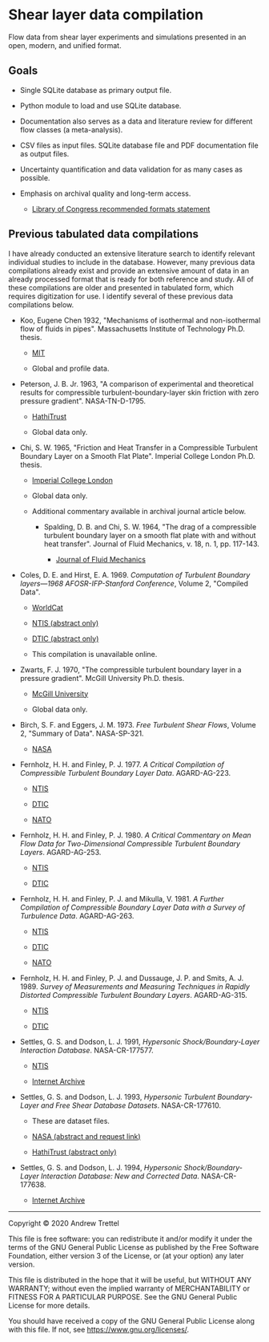 Shear layer data compilation
============================

Flow data from shear layer experiments and simulations presented in an open,
modern, and unified format.


Goals
-----

- Single SQLite database as primary output file.

- Python module to load and use SQLite database.

- Documentation also serves as a data and literature review for different flow
  classes (a meta-analysis).

- CSV files as input files.  SQLite database file and PDF documentation file as
  output files.

- Uncertainty quantification and data validation for as many cases as possible.

- Emphasis on archival quality and long-term access.

    - [Library of Congress recommended formats statement](https://www.loc.gov/preservation/resources/rfs/)


Previous tabulated data compilations
------------------------------------

I have already conducted an extensive literature search to identify relevant
individual studies to include in the database.  However, many previous data
compilations already exist and provide an extensive amount of data in an
already processed format that is ready for both reference and study.  All of
these compilations are older and presented in tabulated form, which requires
digitization for use.  I identify several of these previous data compilations
below.

- Koo, Eugene Chen 1932, "Mechanisms of isothermal and non-isothermal flow of
  fluids in pipes".  Massachusetts Institute of Technology Ph.D. thesis.

    - [MIT](http://hdl.handle.net/1721.1/61824)

    - Global and profile data.

- Peterson, J. B. Jr. 1963, "A comparison of experimental and theoretical
  results for compressible turbulent-boundary-layer skin friction with zero
  pressure gradient".  NASA-TN-D-1795.

    - [HathiTrust](https://hdl.handle.net/2027/uiug.30112008542125?urlappend=%3Bseq=373)

    - Global data only.

- Chi, S. W. 1965, "Friction and Heat Transfer in a Compressible Turbulent
  Boundary Layer on a Smooth Flat Plate".  Imperial College London Ph.D.
  thesis.

    - [Imperial College London](http://hdl.handle.net/10044/1/15754)

    - Global data only.

    - Additional commentary available in archival journal article below.

        - Spalding, D. B. and Chi, S. W. 1964, "The drag of a compressible
          turbulent boundary layer on a smooth flat plate with and without heat
          transfer".  Journal of Fluid Mechanics, v. 18, n. 1, pp. 117-143.

            - [Journal of Fluid Mechanics](https://doi.org/10.1017/S0022112064000088)

- Coles, D. E. and Hirst, E. A. 1969.  *Computation of Turbulent Boundary
  layers—1968 AFOSR-IFP-Stanford Conference*, Volume 2, "Compiled Data".

    - [WorldCat](https://www.worldcat.org/title/computation-of-turbulent-boundary-layers-1968-afosr-ifp-stanford-conference-proceedings/oclc/561999041)

    - [NTIS (abstract only)](https://ntrl.ntis.gov/NTRL/dashboard/searchResults/titleDetail/AD696082.xhtml)

    - [DTIC (abstract only)](https://apps.dtic.mil/sti/citations/AD0696082)

    - This compilation is unavailable online.

- Zwarts, F. J. 1970, "The compressible turbulent boundary layer in a pressure
  gradient".  McGill University Ph.D. thesis.

    - [McGill University](https://escholarship.mcgill.ca/concern/theses/xs55mc623)

    - Global data only.

- Birch, S. F. and Eggers, J. M. 1973.  *Free Turbulent Shear Flows*, Volume 2,
  "Summary of Data".  NASA-SP-321.

    - [NASA](https://ntrs.nasa.gov/search.jsp?R=19730018486)

- Fernholz, H. H. and Finley, P. J. 1977.  *A Critical Compilation of
  Compressible Turbulent Boundary Layer Data*.  AGARD-AG-223.

    - [NTIS](https://ntrl.ntis.gov/NTRL/dashboard/searchResults/titleDetail/ADA045367.xhtml)

    - [DTIC](https://apps.dtic.mil/sti/citations/ADA045367)

    - [NATO](https://www.sto.nato.int/publications/AGARD/Forms/AGARD%20Document%20Set/docsethomepage.aspx?ID=9138&FolderCTID=0x0120D5200078F9E87043356C409A0D30823AFA16F60B00B8BCE98BB37EB24A8258823D6B11F157&List=03e8ea21-64e6-4d37-8235-04fb61e122e9&RootFolder=%2Fpublications%2FAGARD%2FAGARD%2DAG%2D223)

- Fernholz, H. H. and Finley, P. J. 1980.  *A Critical Commentary on Mean Flow
  Data for Two-Dimensional Compressible Turbulent Boundary Layers*.
  AGARD-AG-253.

    - [NTIS](https://ntrl.ntis.gov/NTRL/dashboard/searchResults/titleDetail/ADA087704.xhtml)

    - [DTIC](https://apps.dtic.mil/sti/citations/ADA087704)

- Fernholz, H. H. and Finley, P. J. and Mikulla, V. 1981.  *A Further
  Compilation of Compressible Boundary Layer Data with a Survey of Turbulence
  Data*.  AGARD-AG-263.

    - [NTIS](https://ntrl.ntis.gov/NTRL/dashboard/searchResults/titleDetail/ADA111638.xhtml)

    - [DTIC](https://apps.dtic.mil/sti/citations/ADA111638)

    - [NATO](https://www.sto.nato.int/publications/AGARD/Forms/AGARD%20Document%20Set/docsethomepage.aspx?ID=9062&FolderCTID=0x0120D5200078F9E87043356C409A0D30823AFA16F60B00B8BCE98BB37EB24A8258823D6B11F157&List=03e8ea21-64e6-4d37-8235-04fb61e122e9&RootFolder=%2Fpublications%2FAGARD%2FAGARD%2DAG%2D263)

- Fernholz, H. H. and Finley, P. J. and Dussauge, J. P. and Smits, A. J. 1989.
  *Survey of Measurements and Measuring Techniques in Rapidly Distorted
  Compressible Turbulent Boundary Layers*.  AGARD-AG-315.

    - [NTIS](https://ntrl.ntis.gov/NTRL/dashboard/searchResults/titleDetail/ADA211107.xhtml)

    - [DTIC](https://apps.dtic.mil/sti/citations/ADA211107)

- Settles, G. S. and Dodson, L. J. 1991, *Hypersonic Shock/Boundary-Layer
  Interaction Database*.  NASA-CR-177577.

    - [NTIS](https://ntrl.ntis.gov/NTRL/dashboard/searchResults/titleDetail/N9115986.xhtml)

    - [Internet Archive](https://archive.org/details/nasa_techdoc_19930015337)

- Settles, G. S. and Dodson, L. J. 1993, *Hypersonic Turbulent Boundary-Layer
  and Free Shear Database Datasets*.  NASA-CR-177610.

    - These are dataset files.

    - [NASA (abstract and request link)](https://ntrs.nasa.gov/search.jsp?R=20100019476)

    - [HathiTrust (abstract only)](https://hdl.handle.net/2027/uva.x004872560?urlappend=%3Bseq=74)

- Settles, G. S. and Dodson, L. J. 1994, *Hypersonic Shock/Boundary-Layer
  Interaction Database: New and Corrected Data*.  NASA-CR-177638.

    - [Internet Archive](https://archive.org/details/nasa_techdoc_19940032012)


-------------------------------------------------------------------------------

Copyright © 2020 Andrew Trettel

This file is free software: you can redistribute it and/or modify it under the
terms of the GNU General Public License as published by the Free Software
Foundation, either version 3 of the License, or (at your option) any later
version.

This file is distributed in the hope that it will be useful, but WITHOUT ANY
WARRANTY; without even the implied warranty of MERCHANTABILITY or FITNESS FOR A
PARTICULAR PURPOSE.  See the GNU General Public License for more details.

You should have received a copy of the GNU General Public License along with
this file.  If not, see <https://www.gnu.org/licenses/>.
